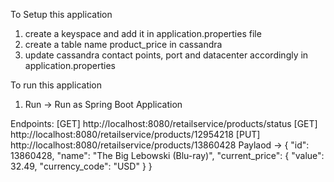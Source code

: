 To Setup this application
1. create a keyspace and add it in application.properties file
2. create a table name product_price in cassandra
3. update cassandra contact points, port and datacenter accordingly in application.properties

To run this application
1. Run -> Run as Spring Boot Application

Endpoints:
[GET] http://localhost:8080/retailservice/products/status
[GET] http://localhost:8080/retailservice/products/12954218
[PUT] http://localhost:8080/retailservice/products/13860428
		Paylaod -> 
		{
		    "id": 13860428,
		    "name": "The Big Lebowski (Blu-ray)",
		    "current_price": {
		        "value": 32.49,
		        "currency_code": "USD"
		    }
		}